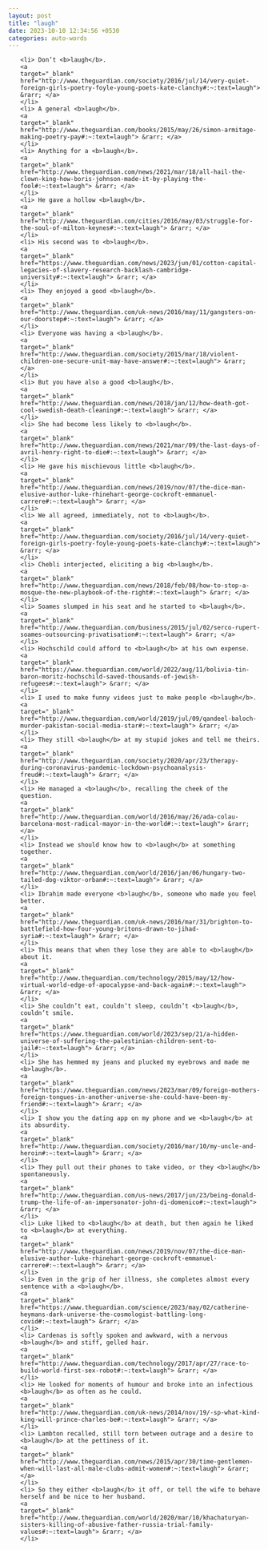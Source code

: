 ```yaml
---
layout: post
title: "laugh"
date: 2023-10-10 12:34:56 +0530
categories: auto-words
---
```

<ol>

    <li> Don’t <b>laugh</b>.
    <a 
    target="_blank" 
    href="http://www.theguardian.com/society/2016/jul/14/very-quiet-foreign-girls-poetry-foyle-young-poets-kate-clanchy#:~:text=laugh"> &rarr; </a>
    </li>
    <li> A general <b>laugh</b>.
    <a 
    target="_blank" 
    href="http://www.theguardian.com/books/2015/may/26/simon-armitage-making-poetry-pay#:~:text=laugh"> &rarr; </a>
    </li>
    <li> Anything for a <b>laugh</b>.
    <a 
    target="_blank" 
    href="http://www.theguardian.com/news/2021/mar/18/all-hail-the-clown-king-how-boris-johnson-made-it-by-playing-the-fool#:~:text=laugh"> &rarr; </a>
    </li>
    <li> He gave a hollow <b>laugh</b>.
    <a 
    target="_blank" 
    href="http://www.theguardian.com/cities/2016/may/03/struggle-for-the-soul-of-milton-keynes#:~:text=laugh"> &rarr; </a>
    </li>
    <li> His second was to <b>laugh</b>.
    <a 
    target="_blank" 
    href="https://www.theguardian.com/news/2023/jun/01/cotton-capital-legacies-of-slavery-research-backlash-cambridge-university#:~:text=laugh"> &rarr; </a>
    </li>
    <li> They enjoyed a good <b>laugh</b>.
    <a 
    target="_blank" 
    href="http://www.theguardian.com/uk-news/2016/may/11/gangsters-on-our-doorstep#:~:text=laugh"> &rarr; </a>
    </li>
    <li> Everyone was having a <b>laugh</b>.
    <a 
    target="_blank" 
    href="http://www.theguardian.com/society/2015/mar/18/violent-children-one-secure-unit-may-have-answer#:~:text=laugh"> &rarr; </a>
    </li>
    <li> But you have also a good <b>laugh</b>.
    <a 
    target="_blank" 
    href="http://www.theguardian.com/news/2018/jan/12/how-death-got-cool-swedish-death-cleaning#:~:text=laugh"> &rarr; </a>
    </li>
    <li> She had become less likely to <b>laugh</b>.
    <a 
    target="_blank" 
    href="http://www.theguardian.com/news/2021/mar/09/the-last-days-of-avril-henry-right-to-die#:~:text=laugh"> &rarr; </a>
    </li>
    <li> He gave his mischievous little <b>laugh</b>.
    <a 
    target="_blank" 
    href="http://www.theguardian.com/news/2019/nov/07/the-dice-man-elusive-author-luke-rhinehart-george-cockroft-emmanuel-carrere#:~:text=laugh"> &rarr; </a>
    </li>
    <li> We all agreed, immediately, not to <b>laugh</b>.
    <a 
    target="_blank" 
    href="http://www.theguardian.com/society/2016/jul/14/very-quiet-foreign-girls-poetry-foyle-young-poets-kate-clanchy#:~:text=laugh"> &rarr; </a>
    </li>
    <li> Chebli interjected, eliciting a big <b>laugh</b>.
    <a 
    target="_blank" 
    href="http://www.theguardian.com/news/2018/feb/08/how-to-stop-a-mosque-the-new-playbook-of-the-right#:~:text=laugh"> &rarr; </a>
    </li>
    <li> Soames slumped in his seat and he started to <b>laugh</b>.
    <a 
    target="_blank" 
    href="http://www.theguardian.com/business/2015/jul/02/serco-rupert-soames-outsourcing-privatisation#:~:text=laugh"> &rarr; </a>
    </li>
    <li> Hochschild could afford to <b>laugh</b> at his own expense.
    <a 
    target="_blank" 
    href="https://www.theguardian.com/world/2022/aug/11/bolivia-tin-baron-moritz-hochschild-saved-thousands-of-jewish-refugees#:~:text=laugh"> &rarr; </a>
    </li>
    <li> I used to make funny videos just to make people <b>laugh</b>.
    <a 
    target="_blank" 
    href="http://www.theguardian.com/world/2019/jul/09/qandeel-baloch-murder-pakistan-social-media-star#:~:text=laugh"> &rarr; </a>
    </li>
    <li> They still <b>laugh</b> at my stupid jokes and tell me theirs.
    <a 
    target="_blank" 
    href="http://www.theguardian.com/society/2020/apr/23/therapy-during-coronavirus-pandemic-lockdown-psychoanalysis-freud#:~:text=laugh"> &rarr; </a>
    </li>
    <li> He managed a <b>laugh</b>, recalling the cheek of the question.
    <a 
    target="_blank" 
    href="http://www.theguardian.com/world/2016/may/26/ada-colau-barcelona-most-radical-mayor-in-the-world#:~:text=laugh"> &rarr; </a>
    </li>
    <li> Instead we should know how to <b>laugh</b> at something together.
    <a 
    target="_blank" 
    href="http://www.theguardian.com/world/2016/jan/06/hungary-two-tailed-dog-viktor-orban#:~:text=laugh"> &rarr; </a>
    </li>
    <li> Ibrahim made everyone <b>laugh</b>, someone who made you feel better.
    <a 
    target="_blank" 
    href="http://www.theguardian.com/uk-news/2016/mar/31/brighton-to-battlefield-how-four-young-britons-drawn-to-jihad-syria#:~:text=laugh"> &rarr; </a>
    </li>
    <li> This means that when they lose they are able to <b>laugh</b> about it.
    <a 
    target="_blank" 
    href="http://www.theguardian.com/technology/2015/may/12/how-virtual-world-edge-of-apocalypse-and-back-again#:~:text=laugh"> &rarr; </a>
    </li>
    <li> She couldn’t eat, couldn’t sleep, couldn’t <b>laugh</b>, couldn’t smile.
    <a 
    target="_blank" 
    href="https://www.theguardian.com/world/2023/sep/21/a-hidden-universe-of-suffering-the-palestinian-children-sent-to-jail#:~:text=laugh"> &rarr; </a>
    </li>
    <li> She has hemmed my jeans and plucked my eyebrows and made me <b>laugh</b>.
    <a 
    target="_blank" 
    href="https://www.theguardian.com/news/2023/mar/09/foreign-mothers-foreign-tongues-in-another-universe-she-could-have-been-my-friend#:~:text=laugh"> &rarr; </a>
    </li>
    <li> I show you the dating app on my phone and we <b>laugh</b> at its absurdity.
    <a 
    target="_blank" 
    href="http://www.theguardian.com/society/2016/mar/10/my-uncle-and-heroin#:~:text=laugh"> &rarr; </a>
    </li>
    <li> They pull out their phones to take video, or they <b>laugh</b> spontaneously.
    <a 
    target="_blank" 
    href="http://www.theguardian.com/us-news/2017/jun/23/being-donald-trump-the-life-of-an-impersonator-john-di-domenico#:~:text=laugh"> &rarr; </a>
    </li>
    <li> Luke liked to <b>laugh</b> at death, but then again he liked to <b>laugh</b> at everything.
    <a 
    target="_blank" 
    href="http://www.theguardian.com/news/2019/nov/07/the-dice-man-elusive-author-luke-rhinehart-george-cockroft-emmanuel-carrere#:~:text=laugh"> &rarr; </a>
    </li>
    <li> Even in the grip of her illness, she completes almost every sentence with a <b>laugh</b>.
    <a 
    target="_blank" 
    href="https://www.theguardian.com/science/2023/may/02/catherine-heymans-dark-universe-the-cosmologist-battling-long-covid#:~:text=laugh"> &rarr; </a>
    </li>
    <li> Cardenas is softly spoken and awkward, with a nervous <b>laugh</b> and stiff, gelled hair.
    <a 
    target="_blank" 
    href="http://www.theguardian.com/technology/2017/apr/27/race-to-build-world-first-sex-robot#:~:text=laugh"> &rarr; </a>
    </li>
    <li> He looked for moments of humour and broke into an infectious <b>laugh</b> as often as he could.
    <a 
    target="_blank" 
    href="http://www.theguardian.com/uk-news/2014/nov/19/-sp-what-kind-king-will-prince-charles-be#:~:text=laugh"> &rarr; </a>
    </li>
    <li> Lambton recalled, still torn between outrage and a desire to <b>laugh</b> at the pettiness of it.
    <a 
    target="_blank" 
    href="http://www.theguardian.com/news/2015/apr/30/time-gentlemen-when-will-last-all-male-clubs-admit-women#:~:text=laugh"> &rarr; </a>
    </li>
    <li> So they either <b>laugh</b> it off, or tell the wife to behave herself and be nice to her husband.
    <a 
    target="_blank" 
    href="http://www.theguardian.com/world/2020/mar/10/khachaturyan-sisters-killing-of-abusive-father-russia-trial-family-values#:~:text=laugh"> &rarr; </a>
    </li>